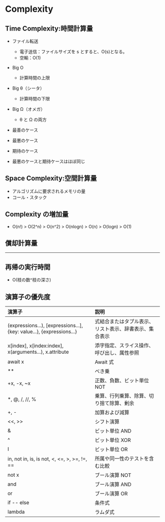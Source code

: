 # Complexity

## Time Complexity:時間計算量

- ファイル転送

  - 電子送信：ファイルサイズを s とすると、O(s)となる。
  - 空輸：O(1)

- Big O
  - 計算時間の上限
- Big θ（シータ）
  - 計算時間の下限
- Big Ω（オメガ）

  - θ と Ω の両方

- 最善のケース
- 最悪のケース
- 期待のケース
- 最悪のケースと期待ケースはほぼ同じ

## Space Complexity:空間計算量

- アルゴリズムに要求されるメモリの量
- コール・スタック

## Complexity の増加量

- O(n!) > O(2^n) > O(n^2) > O(nlogn) > O(n) > O(logn) > O(1)

## 償却計算量

---

## 再帰の実行時間

- O(枝の数^枝の深さ)

## 演算子の優先度

| 演算子                                                                | 説明                                                   |
| :-------------------------------------------------------------------- | :----------------------------------------------------- |
| (expressions...), [expressions...], {key: value...}, {expressions...} | 式結合またはタプル表示、リスト表示、辞書表示、集合表示 |
| x[index], x[index:index], x(arguments...), x.attribute                | 添字指定、スライス操作、呼び出し、属性参照             |
| await x                                                               | Await 式                                               |
| \*\*                                                                  | べき乗                                                 |
| +x, -x, ~x                                                            | 正数、負数、ビット単位 NOT                             |
| \*, @, /, //, %                                                       | 乗算、行列乗算、除算、切り捨て除算、剰余               |
| +, -                                                                  | 加算および減算                                         |
| <<, >>                                                                | シフト演算                                             |
| &                                                                     | ビット単位 AND                                         |
| ^                                                                     | ビット単位 XOR                                         |
| I                                                                     | ビット単位 OR                                          |
| in, not in, is, is not, <, <=, >, >=, !=, ==                          | 所属や同一性のテストを含む比較                         |
| not x                                                                 | ブール演算 NOT                                         |
| and                                                                   | ブール演算 AND                                         |
| or                                                                    | ブール演算 OR                                          |
| if -- else                                                            | 条件式                                                 |
| lambda                                                                | ラムダ式                                               |

